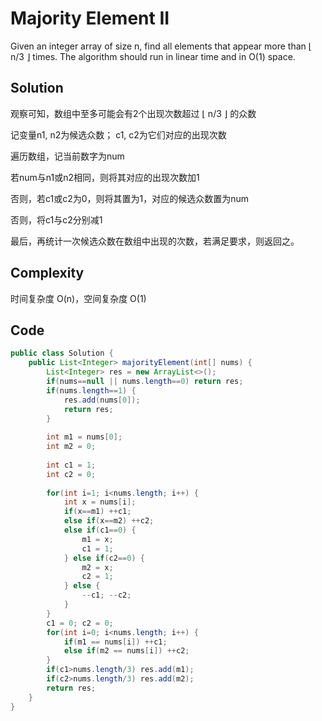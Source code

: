 # Majority Element II

Given an integer array of size n, find all elements that appear more than ⌊ n/3 ⌋ times. The algorithm should run in linear time and in O(1) space.

## Solution

观察可知，数组中至多可能会有2个出现次数超过 ⌊ n/3 ⌋ 的众数

记变量n1, n2为候选众数； c1, c2为它们对应的出现次数

遍历数组，记当前数字为num

若num与n1或n2相同，则将其对应的出现次数加1

否则，若c1或c2为0，则将其置为1，对应的候选众数置为num

否则，将c1与c2分别减1

最后，再统计一次候选众数在数组中出现的次数，若满足要求，则返回之。

## Complexity

时间复杂度 O(n)，空间复杂度 O(1)

## Code

```java
public class Solution {
    public List<Integer> majorityElement(int[] nums) {
        List<Integer> res = new ArrayList<>();
        if(nums==null || nums.length==0) return res;
        if(nums.length==1) {
            res.add(nums[0]);
            return res;
        }
        
        int m1 = nums[0];
        int m2 = 0;
        
        int c1 = 1;
        int c2 = 0;
        
        for(int i=1; i<nums.length; i++) {
            int x = nums[i];
            if(x==m1) ++c1;
            else if(x==m2) ++c2;
            else if(c1==0) {
                m1 = x;
                c1 = 1;
            } else if(c2==0) {
                m2 = x;
                c2 = 1;
            } else {
                --c1; --c2;
            }
        }
        c1 = 0; c2 = 0;
        for(int i=0; i<nums.length; i++) {
            if(m1 == nums[i]) ++c1;
            else if(m2 == nums[i]) ++c2;
        }
        if(c1>nums.length/3) res.add(m1);
        if(c2>nums.length/3) res.add(m2);
        return res;
    }
}
```

